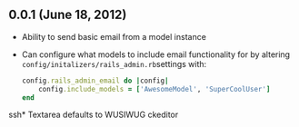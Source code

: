 ## 0.0.1 (June 18, 2012) ##

* Ability to send basic email from a model instance
* Can configure what models to include email functionality for by altering `config/initalizers/rails_admin.rb`settings with:

	```ruby
	config.rails_admin_email do |config|
    	config.include_models = ['AwesomeModel', 'SuperCoolUser']
  	end
  	```
ssh* Textarea defaults to WUSIWUG ckeditor